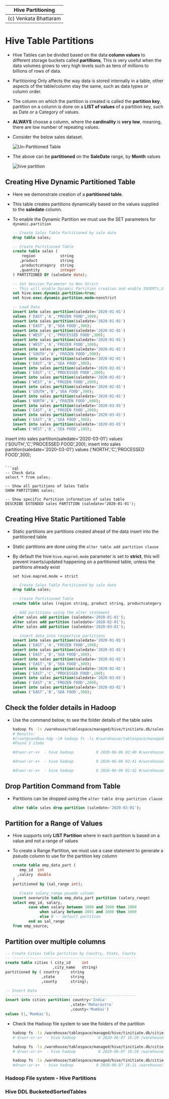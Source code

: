 | Hive Partitioning     |
| --------------------- |
| (c) Venkata Bhattaram |

# Hive Table Partitions

* Hive Tables can be divided based on the data **column values** to different  storage buckets called **partitions**, This is very useful when the data volumes grows to very high levels such as tens of millions to billions of rows of data.

* Partitioning Only affects the way data is stored internally in a table, other aspects of the table/column stay the same, such as data types or column order.

* The column on which the partition is created is called the **partition key**, partition on a column is done on a **LIST of values** of a partition key, such as Date or a Category of values.

* **ALWAYS** choose a column, where the **cardinality** is **very low**, meaning, there are low number of repeating values.

* Consider the below sales dataset.

  ![Un-Partitioned Table](E:\code\HADOOP_TRAINING\CODING_HiveLabs\hive-basics\partition-basedata.png)

* The above can be **partitioned** on the **SaleDate** range, by **Month** values

  ![hive partition](E:\code\HADOOP_TRAINING\CODING_HiveLabs\hive-basics\partition-keycol.png)


##  

## Creating Hive Dynamic Partitioned Table

* Here we demonstrate creation of a **partitioned table**.

* This table creates partitions dynamically based on the values supplied to the **saledate** column.

* To enable the Dynamic Partition we must use the SET parameters for `dynamic.partition`

  ```sql
  -- Create Sales Table Partitioned by sale date
  drop table sales;
  
  -- Create Partitioned Table
  create table sales (
      region           string
     ,product          string
     ,productcategory  string
     ,quantity         integer
  ) PARTITIONED BY (saledate date);
  
  -- Set Session Parameter to Non Strict
  -- This will enable Dynamic Partition creation and enable INSERTs,UPDATEs, DELETEs
  set hive.exec.dynamic.partition=true;
  set hive.exec.dynamic.partition.mode=nonstrict
  
  -- Load Data
  insert into sales partition(saledate='2020-01-01') 
  values ('EAST','A','FROZEN FOOD',100);
  insert into sales partition(saledate='2020-01-01')
  values ('EAST','B','SEA FOOD',300);
  insert into sales partition(saledate='2020-01-01')
  values ('WEST','C','PROCESSED FOOD',300);
  insert into sales partition(saledate='2020-01-01')
  values ('WEST','A','FROZEN FOOD',100);
  insert into sales partition(saledate='2020-01-01')
  values ('SOUTH','A','FROZEN FOOD',500);
  insert into sales partition(saledate='2020-02-01')
  values ('EAST','B','SEA FOOD',300);
  insert into sales partition(saledate='2020-02-01')
  values ('EAST','C','PROCESSED FOOD',100);
  insert into sales partition(saledate='2020-02-01')
  values ('WEST','A','FROZEN FOOD',200);
  insert into sales partition(saledate='2020-02-01') 
  values ('SOUTH','B','SEA FOOD',300);
  insert into sales partition(saledate='2020-02-01')
  values ('NORTH','A','FROZEN FOOD',600);
  insert into sales partition(saledate='2020-03-01')
  values ('EAST','A','FROZEN FOOD',200);
  insert into sales partition(saledate='2020-03-01')
  values ('EAST','B','SEA FOOD',300);
  insert into sales partition(saledate='2020-03-01')
  values ('WEST','B','SEA FOOD',100);
insert into sales partition(saledate='2020-03-01')
  values ('SOUTH','C','PROCESSED FOOD',200);
  insert into sales partition(saledate='2020-03-01')
  values ('NORTH','C','PROCESSED FOOD',300);
  ```
  
  ```sql
  -- Check data
  select * from sales;
  
  -- Show all partitions of Sales Table
SHOW PARTITIONS sales;
  
  -- Show specific Partition information of sales table
  DESCRIBE EXTENDED sales PARTITION (saledate='2020-01-01');
  ```
  
  

## Creating Hive Static Partitioned Table

* Static partitions are partitions created ahead of the data insert into the partitioned table

* Static partitions are done using the `alter table add partition clause`

* By default the hive `hive.mapred.mode` parameter is set to **strict**, this will prevent inserts/updated happening on a partitioned table, unless the partitions already exist

  `set hive.mapred.mode = strict`

  ```sql
  -- Create Sales Table Partitioned by sale date
  drop table sales;
  
  -- Create Partitioned Table
  create table sales (region string, product string, productcategory string, quantity integer) PARTITIONED BY(saledate date);
  
  -- Add partitions using the alter statement
  alter sales add partition (saledate='2020-01-01');
  alter sales add partition (saledate='2020-02-01');
  alter sales add partition (saledate='2020-03-01');
  
  -- insert data into respective partitions
  insert into sales partition(saledate='2020-01-01') 
  values ('EAST','A','FROZEN FOOD',100);
  insert into sales partition(saledate='2020-01-01')
  values ('EAST','B','SEA FOOD',300);
  insert into sales partition(saledate='2020-02-01')
  values ('EAST','B','SEA FOOD',300);
  insert into sales partition(saledate='2020-02-01')
  values ('EAST','C','PROCESSED FOOD',100);
  insert into sales partition(saledate='2020-03-01')
  values ('EAST','A','FROZEN FOOD',200);
  insert into sales partition(saledate='2020-03-01')
  values ('EAST','B','SEA FOOD',300);
  ```

  

## Check the folder details in Hadoop

* Use the command below, to see the folder details of the table sales

  ```bash
  hadoop fs -ls /warehouse/tablespace/managed/hive/tinitiate.db/sales
  # Results:
  #[root@sandbox-hdp ~]# hadoop fs -ls #/warehouse/tablespace/managed/hive/tinitiate.db/sales
  #Found 3 items
  
  #drwxr-xr-x+  - hive hadoop          0 2020-06-06 02:40 #/warehouse/tablespace/managed/hive/tinitiate.db/sales/saledate=2020-01-01
  
  #drwxr-xr-x+  - hive hadoop          0 2020-06-06 02:41 #/warehouse/tablespace/managed/hive/tinitiate.db/sales/saledate=2020-02-01
  
  #drwxr-xr-x+  - hive hadoop          0 2020-06-06 02:42 #/warehouse/tablespace/managed/hive/tinitiate.db/sales/saledate=2020-03-01
  
  ```

  

## Drop Partition Command from Table

* Partitions can be dropped using the `alter table drop partition clause`

  ```sql
  alter table sales drop partition (saledate='2020-03-01');
  ```

  

## Partition for a Range of Values

* Hive supports only **LIST Partition** where in each partition is based on a value and not a range of values

* To create a Range Partition, we must use a case statement to generate a pseudo column to use for the partition key column

  ```sql
  create table emp_data_part (
     emp_id  int
    ,salary  double
  )
  partitioned by (sal_range int);
  
  -- Create salary_range psuedo column
  insert overwrite table emp_data_part partition (salary_range)   
  select emp_id, salary,  
         case when salary between 1000 and 2000 then 2000
              when salary between 2001 and 3000 then 3000
              else 0 -- default partition
         end as sal_range 
  from emp_source;
  ```




## Partition over multiple columns

```sql
-- Create Cities table partition by Country, State, County
-- -------------------------------------------------------
create table cities ( city_id     int
                     ,city_name   string)
partitioned by ( country     string
                ,state       string
                ,county      string);

-- Insert Data
-- -------------------------------------------------------
insert into cities partition( country='India'
                             ,state='Maharastra'
                             ,county='Mumbai') 
values (1,'Mumbai');

```



* Check the Hadoop file system to see the folders of the partition

  ```bash
  hadoop fs -ls /warehouse/tablespace/managed/hive/tinitiate.db/cities
  # drwxr-xr-x+  - hive hadoop          0 2020-06-07 16:20 /warehouse/tablespace/managed/hive/tinitiate.db/cities/country=India
  
  hadoop fs -ls /warehouse/tablespace/managed/hive/tinitiate.db/cities/country=India
  # drwxr-xr-x+  - hive hadoop          0 2020-06-07 16:20 /warehouse/tablespace/managed/hive/tinitiate.db/cities/country=India/state=Maharastra
  
  hadoop fs -ls /warehouse/tablespace/managed/hive/tinitiate.db/cities/country=India/state=Maharastra
  #drwxr-xr-x+  - hive hadoop          0 2020-06-07 16:21 /warehouse/tablespace/managed/hive/tinitiate.db/cities/country=India/state=Maharastra/county=Mumbai
  ```

  

### Hadoop File system - Hive Partitions

### Hive DDL BucketedSortedTables